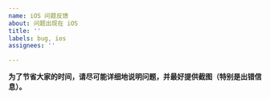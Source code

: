 ```yaml
---
name: iOS 问题反馈
about: 问题出现在 iOS
title: ''
labels: bug, ios
assignees: ''

---
```


**为了节省大家的时间，请尽可能详细地说明问题，并最好提供截图（特别是出错信息）。**
